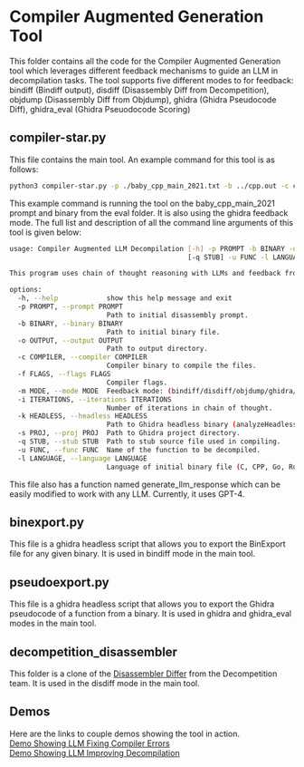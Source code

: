 # Compiler Augmented Generation Tool
This folder contains all the code for the Compiler Augmented Generation tool which leverages different feedback mechanisms to guide an LLM in decompilation tasks. 
The tool supports five different modes to for feedback: bindiff (Bindiff output), disdiff (Disassembly Diff from Decompetition), objdump (Disassembly Diff from Objdump), ghidra (Ghidra Pseudocode Diff), ghidra_eval (Ghidra Pseuodocode Scoring)
## compiler-star.py
This file contains the main tool. An example command for this tool is as follows:
```bash
python3 compiler-star.py -p ./baby_cpp_main_2021.txt -b ../cpp.out -c clang++ -m ghidra -k ./ghidra_10.4_PUBLIC/support/analyzeHeadless -s ./ghidra_proj/ -o ./trailofbits/output -f '-g -O0' -u main -l cpp
```
This example command is running the tool on the baby_cpp_main_2021 prompt and binary from the eval folder. It is also using the ghidra feedback mode.
The full list and description of all the command line arguments of this tool is given below:
```bash
usage: Compiler Augmented LLM Decompilation [-h] -p PROMPT -b BINARY -o OUTPUT -c COMPILER [-f FLAGS] -m MODE [-i ITERATIONS] [-k HEADLESS] [-s PROJ]
                                            [-q STUB] -u FUNC -l LANGUAGE

This program uses chain of thought reasoning with LLMs and feedback from the compiler to improve decompilation results.

options:
  -h, --help            show this help message and exit
  -p PROMPT, --prompt PROMPT
                        Path to initial disassembly prompt.
  -b BINARY, --binary BINARY
                        Path to initial binary file.
  -o OUTPUT, --output OUTPUT
                        Path to output directory.
  -c COMPILER, --compiler COMPILER
                        Compiler binary to compile the files.
  -f FLAGS, --flags FLAGS
                        Compiler flags.
  -m MODE, --mode MODE  Feedback mode: (bindiff/disdiff/objdump/ghidra/ghidra-eval)
  -i ITERATIONS, --iterations ITERATIONS
                        Number of iterations in chain of thought.
  -k HEADLESS, --headless HEADLESS
                        Path to Ghidra headless binary (analyzeHeadless).
  -s PROJ, --proj PROJ  Path to Ghidra project directory.
  -q STUB, --stub STUB  Path to stub source file used in compiling.
  -u FUNC, --func FUNC  Name of the function to be decompiled.
  -l LANGUAGE, --language LANGUAGE
                        Language of initial binary file (C, CPP, Go, Rust).
```
This file also has a function named generate_llm_response which can be easily modified to work with any LLM. Currently, it uses GPT-4.
## binexport.py
This file is a ghidra headless script that allows you to export the BinExport file for any given binary. It is used in bindiff mode in the main tool.
## pseudoexport.py
This file is a ghidra headless script that allows you to export the Ghidra pseudocode of a function from a binary. It is used in ghidra and ghidra_eval modes in the main tool.
## decompetition_disassembler
This folder is a clone of the [Disassembler Differ](https://github.com/decompetition/disassembler/tree/master) from the Decompetition team. It is used in the disdiff mode in the main tool.

## Demos
Here are the links to couple demos showing the tool in action.  
[Demo Showing LLM Fixing Compiler Errors](https://docs.google.com/document/d/1lhIyoSQPfszOk8CX71iu_sFIPi_Do3l4ftu8HGLRNJM/edit#heading=h.ouhr3emxe413)  
[Demo Showing LLM Improving Decompilation](https://drive.google.com/file/d/1OhZh4RzZXkRNrxouDxtXqqe_EIHjfwYz/view?usp=sharing)  
